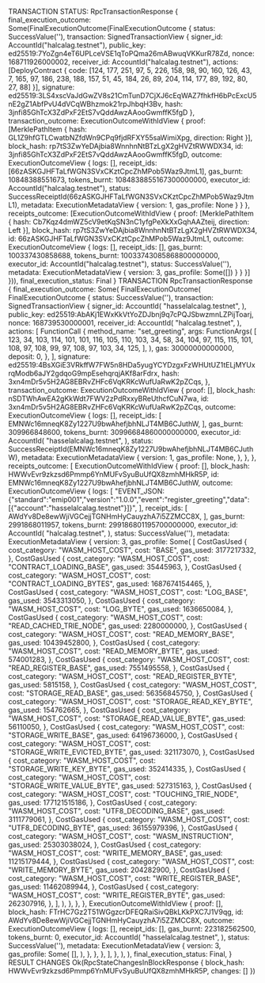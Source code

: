 TRANSACTION STATUS: RpcTransactionResponse { final_execution_outcome: Some(FinalExecutionOutcome(FinalExecutionOutcome { status: SuccessValue(''), transaction: SignedTransactionView { signer_id: AccountId("halcalag.testnet"), public_key: ed25519:7YoZgn4eT6UPLceVSE1qToPQma26mABwuqVKKurR78Zd, nonce: 168711926000002, receiver_id: AccountId("halcalag.testnet"), actions: [DeployContract { code: [124, 177, 251, 97, 5, 226, 158, 98, 90, 160, 126, 43, 7, 165, 97, 186, 238, 188, 157, 51, 45, 184, 26, 89, 204, 114, 177, 89, 192, 80, 27, 88] }], signature: ed25519:3LS4xscVaJdGwZV8s21CmTunD7CjXJ6cEqWAZ7fhkfH6bPcExcU5nE2gZ1AbfPvU4dVCqWBhzmok21rpJhbqH3Bv, hash: 3jnfi85GhTcX3ZdPxF2EtS7vQddAwzAAooGwmffK5fgD }, transaction_outcome: ExecutionOutcomeWithIdView { proof: [MerklePathItem { hash: GL1Z9hfGTLCwatbNZfdWn9CPq9fjdRFXY55saWimiXpg, direction: Right }], block_hash: rp7tS3ZwYeDAjbia8WnnhnNtBTzLgX2gHVZtRWWDX34, id: 3jnfi85GhTcX3ZdPxF2EtS7vQddAwzAAooGwmffK5fgD, outcome: ExecutionOutcomeView { logs: [], receipt_ids: [66zASKGJHFTaLfWGN3SVxCKztCpcZhMPob5Waz9JtmL1], gas_burnt: 10848388551673, tokens_burnt: 1084838855167300000000, executor_id: AccountId("halcalag.testnet"), status: SuccessReceiptId(66zASKGJHFTaLfWGN3SVxCKztCpcZhMPob5Waz9JtmL1), metadata: ExecutionMetadataView { version: 1, gas_profile: None } } }, receipts_outcome: [ExecutionOutcomeWithIdView { proof: [MerklePathItem { hash: Cb7Kqz4dmWZ5cV9etKqSN3nC1yfgPeXkXxGqhAAZteij, direction: Left }], block_hash: rp7tS3ZwYeDAjbia8WnnhnNtBTzLgX2gHVZtRWWDX34, id: 66zASKGJHFTaLfWGN3SVxCKztCpcZhMPob5Waz9JtmL1, outcome: ExecutionOutcomeView { logs: [], receipt_ids: [], gas_burnt: 100337430858688, tokens_burnt: 10033743085868800000000, executor_id: AccountId("halcalag.testnet"), status: SuccessValue(''), metadata: ExecutionMetadataView { version: 3, gas_profile: Some([]) } } }] })), final_execution_status: Final }
TRANSACTION RpcTransactionResponse {
    final_execution_outcome: Some(
        FinalExecutionOutcome(
            FinalExecutionOutcome {
                status: SuccessValue(''),
                transaction: SignedTransactionView {
                    signer_id: AccountId(
                        "hasselalcalag.testnet",
                    ),
                    public_key: ed25519:AbAKj1EWxKkVtYoZDJbnj9q7cPQJSbwzmnLZPijToarj,
                    nonce: 168739530000001,
                    receiver_id: AccountId(
                        "halcalag.testnet",
                    ),
                    actions: [
                        FunctionCall {
                            method_name: "set_greeting",
                            args: FunctionArgs(
                                [
                                    123,
                                    34,
                                    103,
                                    114,
                                    101,
                                    101,
                                    116,
                                    105,
                                    110,
                                    103,
                                    34,
                                    58,
                                    34,
                                    104,
                                    97,
                                    115,
                                    115,
                                    101,
                                    108,
                                    97,
                                    108,
                                    99,
                                    97,
                                    108,
                                    97,
                                    103,
                                    34,
                                    125,
                                ],
                            ),
                            gas: 30000000000000,
                            deposit: 0,
                        },
                    ],
                    signature: ed25519:4BsXGiE3VRkffW7FW5n8HDa5yugYCYDzgxFzWHUtUZ1tELjMYUxrqModb6aJY2gdqoG9mpEsehqrqjAKf8arFdrx,
                    hash: 3xn4mDr5v5H2AG8EBRvZHFc6VqKRKcWufUaRwK2pZCqs,
                },
                transaction_outcome: ExecutionOutcomeWithIdView {
                    proof: [],
                    block_hash: nSDTWhAwEA2gKkWdt7FWV2zPdRxxyBReUthcfCuN7wa,
                    id: 3xn4mDr5v5H2AG8EBRvZHFc6VqKRKcWufUaRwK2pZCqs,
                    outcome: ExecutionOutcomeView {
                        logs: [],
                        receipt_ids: [
                            EMNWc16mneqK8Zy1227U9bwAhefjbhNLJT4MB6CJuthW,
                        ],
                        gas_burnt: 309966848600,
                        tokens_burnt: 30996684860000000000,
                        executor_id: AccountId(
                            "hasselalcalag.testnet",
                        ),
                        status: SuccessReceiptId(EMNWc16mneqK8Zy1227U9bwAhefjbhNLJT4MB6CJuthW),
                        metadata: ExecutionMetadataView {
                            version: 1,
                            gas_profile: None,
                        },
                    },
                },
                receipts_outcome: [
                    ExecutionOutcomeWithIdView {
                        proof: [],
                        block_hash: HWWvEvr9zkzsd6Pmmp6YnMUFvSyuBuUfQX8zmhMHkR5P,
                        id: EMNWc16mneqK8Zy1227U9bwAhefjbhNLJT4MB6CJuthW,
                        outcome: ExecutionOutcomeView {
                            logs: [
                                "EVENT_JSON:{\"standard\":\"emip001\",\"version\":\"1.0.0\",\"event\":\"register_greeting\",\"data\":[{\"account\":\"hasselalcalag.testnet\"}]}",
                            ],
                            receipt_ids: [
                                AWdYv8De8ewWjiVGCejjTGNHmHyCauyzhA7i5ZZMCC8X,
                            ],
                            gas_burnt: 2991868011957,
                            tokens_burnt: 299186801195700000000,
                            executor_id: AccountId(
                                "halcalag.testnet",
                            ),
                            status: SuccessValue(''),
                            metadata: ExecutionMetadataView {
                                version: 3,
                                gas_profile: Some(
                                    [
                                        CostGasUsed {
                                            cost_category: "WASM_HOST_COST",
                                            cost: "BASE",
                                            gas_used: 3177217332,
                                        },
                                        CostGasUsed {
                                            cost_category: "WASM_HOST_COST",
                                            cost: "CONTRACT_LOADING_BASE",
                                            gas_used: 35445963,
                                        },
                                        CostGasUsed {
                                            cost_category: "WASM_HOST_COST",
                                            cost: "CONTRACT_LOADING_BYTES",
                                            gas_used: 1687674154465,
                                        },
                                        CostGasUsed {
                                            cost_category: "WASM_HOST_COST",
                                            cost: "LOG_BASE",
                                            gas_used: 3543313050,
                                        },
                                        CostGasUsed {
                                            cost_category: "WASM_HOST_COST",
                                            cost: "LOG_BYTE",
                                            gas_used: 1636650084,
                                        },
                                        CostGasUsed {
                                            cost_category: "WASM_HOST_COST",
                                            cost: "READ_CACHED_TRIE_NODE",
                                            gas_used: 2280000000,
                                        },
                                        CostGasUsed {
                                            cost_category: "WASM_HOST_COST",
                                            cost: "READ_MEMORY_BASE",
                                            gas_used: 10439452800,
                                        },
                                        CostGasUsed {
                                            cost_category: "WASM_HOST_COST",
                                            cost: "READ_MEMORY_BYTE",
                                            gas_used: 574001283,
                                        },
                                        CostGasUsed {
                                            cost_category: "WASM_HOST_COST",
                                            cost: "READ_REGISTER_BASE",
                                            gas_used: 7551495558,
                                        },
                                        CostGasUsed {
                                            cost_category: "WASM_HOST_COST",
                                            cost: "READ_REGISTER_BYTE",
                                            gas_used: 5815158,
                                        },
                                        CostGasUsed {
                                            cost_category: "WASM_HOST_COST",
                                            cost: "STORAGE_READ_BASE",
                                            gas_used: 56356845750,
                                        },
                                        CostGasUsed {
                                            cost_category: "WASM_HOST_COST",
                                            cost: "STORAGE_READ_KEY_BYTE",
                                            gas_used: 154762665,
                                        },
                                        CostGasUsed {
                                            cost_category: "WASM_HOST_COST",
                                            cost: "STORAGE_READ_VALUE_BYTE",
                                            gas_used: 56110050,
                                        },
                                        CostGasUsed {
                                            cost_category: "WASM_HOST_COST",
                                            cost: "STORAGE_WRITE_BASE",
                                            gas_used: 64196736000,
                                        },
                                        CostGasUsed {
                                            cost_category: "WASM_HOST_COST",
                                            cost: "STORAGE_WRITE_EVICTED_BYTE",
                                            gas_used: 321173070,
                                        },
                                        CostGasUsed {
                                            cost_category: "WASM_HOST_COST",
                                            cost: "STORAGE_WRITE_KEY_BYTE",
                                            gas_used: 352414335,
                                        },
                                        CostGasUsed {
                                            cost_category: "WASM_HOST_COST",
                                            cost: "STORAGE_WRITE_VALUE_BYTE",
                                            gas_used: 527315163,
                                        },
                                        CostGasUsed {
                                            cost_category: "WASM_HOST_COST",
                                            cost: "TOUCHING_TRIE_NODE",
                                            gas_used: 177121515186,
                                        },
                                        CostGasUsed {
                                            cost_category: "WASM_HOST_COST",
                                            cost: "UTF8_DECODING_BASE",
                                            gas_used: 3111779061,
                                        },
                                        CostGasUsed {
                                            cost_category: "WASM_HOST_COST",
                                            cost: "UTF8_DECODING_BYTE",
                                            gas_used: 36155979396,
                                        },
                                        CostGasUsed {
                                            cost_category: "WASM_HOST_COST",
                                            cost: "WASM_INSTRUCTION",
                                            gas_used: 25303038024,
                                        },
                                        CostGasUsed {
                                            cost_category: "WASM_HOST_COST",
                                            cost: "WRITE_MEMORY_BASE",
                                            gas_used: 11215179444,
                                        },
                                        CostGasUsed {
                                            cost_category: "WASM_HOST_COST",
                                            cost: "WRITE_MEMORY_BYTE",
                                            gas_used: 204282900,
                                        },
                                        CostGasUsed {
                                            cost_category: "WASM_HOST_COST",
                                            cost: "WRITE_REGISTER_BASE",
                                            gas_used: 11462089944,
                                        },
                                        CostGasUsed {
                                            cost_category: "WASM_HOST_COST",
                                            cost: "WRITE_REGISTER_BYTE",
                                            gas_used: 262307916,
                                        },
                                    ],
                                ),
                            },
                        },
                    },
                    ExecutionOutcomeWithIdView {
                        proof: [],
                        block_hash: FTrHC7Gz2T51WGgzcrDFEQRaiSivQBkLKkPXC7J1V9qg,
                        id: AWdYv8De8ewWjiVGCejjTGNHmHyCauyzhA7i5ZZMCC8X,
                        outcome: ExecutionOutcomeView {
                            logs: [],
                            receipt_ids: [],
                            gas_burnt: 223182562500,
                            tokens_burnt: 0,
                            executor_id: AccountId(
                                "hasselalcalag.testnet",
                            ),
                            status: SuccessValue(''),
                            metadata: ExecutionMetadataView {
                                version: 3,
                                gas_profile: Some(
                                    [],
                                ),
                            },
                        },
                    },
                ],
            },
        ),
    ),
    final_execution_status: Final,
}
RESULT CHANGES Ok(RpcStateChangesInBlockResponse { block_hash: HWWvEvr9zkzsd6Pmmp6YnMUFvSyuBuUfQX8zmhMHkR5P, changes: [] })
